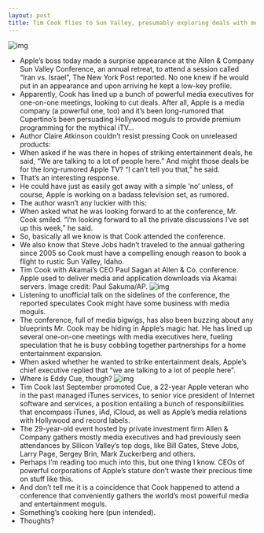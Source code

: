 ```yaml
---
layout: post
title: Tim Cook flies to Sun Valley, presumably exploring deals with media moguls
---
```

![img](http://media.idownloadblog.com/wp-content/uploads/2012/02/tim-cook-happy.jpg)
* Apple’s boss today made a surprise appearance at the Allen & Company Sun Valley Conference, an annual retreat, to attend a session called “Iran vs. Israel”, The New York Post reported. No one knew if he would put in an appearance and upon arriving he kept a low-key profile.
* Apparently, Cook has lined up a bunch of powerful media executives for one-on-one meetings, looking to cut deals. After all, Apple is a media company (a powerful one, too) and it’s been long-rumored that Cupertino’s been persuading Hollywood moguls to provide premium programming for the mythical iTV…
* Author Claire Atkinson couldn’t resist pressing Cook on unreleased products:
* When asked if he was there in hopes of striking entertainment deals, he said, “We are talking to a lot of people here.” And might those deals be for the long-rumored Apple TV? “I can’t tell you that,” he said.
* That’s an interesting response.
* He could have just as easily got away with a simple ‘no’ unless, of course, Apple is working on a badass television set, as rumored.
* The author wasn’t any luckier with this:
* When asked what he was looking forward to at the conference, Mr. Cook smiled. “I’m looking forward to all the private discussions I’ve set up this week,” he said.
* So, basically all we know is that Cook attended the conference.
* We also know that Steve Jobs hadn’t traveled to the annual gathering since 2005 so Cook must have a compelling enough reason to book a flight to rustic Sun Valley, Idaho.
* Tim Cook with Akamai’s CEO Paul Sagan at Allen & Co. conference. Apple used to deliver media and application downloads via Akamai servers. Image credit: Paul Sakuma/AP.
![img](http://media.idownloadblog.com/wp-content/uploads/2012/07/Tim-Cook-and-Akamai-CEO-Paul-Sagan.jpg)
* Listening to unofficial talk on the sidelines of the conference, the reported speculates Cook might have some business with media moguls.
* The conference, full of media bigwigs, has also been buzzing about any blueprints Mr. Cook may be hiding in Apple’s magic hat. He has lined up several one-on-one meetings with media executives here, fueling speculation that he is busy cobbling together partnerships for a home entertainment expansion.
* When asked whether he wanted to strike entertainment deals, Apple’s chief executive replied that “we are talking to a lot of people here”.
* Where is Eddy Cue, though?
![img](http://media.idownloadblog.com/wp-content/uploads/2012/05/iTV-on-wall-mockup.jpeg)
* Tim Cook last September promoted Cue, a 22-year Apple veteran who in the past managed iTunes services, to senior vice president of Internet software and services, a position entailing a bunch of responsibilities that encompass iTunes, iAd, iCloud, as well as Apple’s media relations with Hollywood and record labels.
* The 29-year-old event hosted by private investment firm Allen & Company gathers mostly media executives and had previously seen attendances by Silicon Valley’s top dogs, like Bill Gates, Steve Jobs, Larry Page, Sergey Brin, Mark Zuckerberg and others.
* Perhaps I’m reading too much into this, but one thing I know. CEOs of powerful corporations of Apple’s stature don’t waste their precious time on stuff like this.
* And don’t tell me it is a coincidence that Cook happened to attend a conference that conveniently gathers the world’s most powerful media and entertainment moguls.
* Something’s cooking here (pun intended).
* Thoughts?

